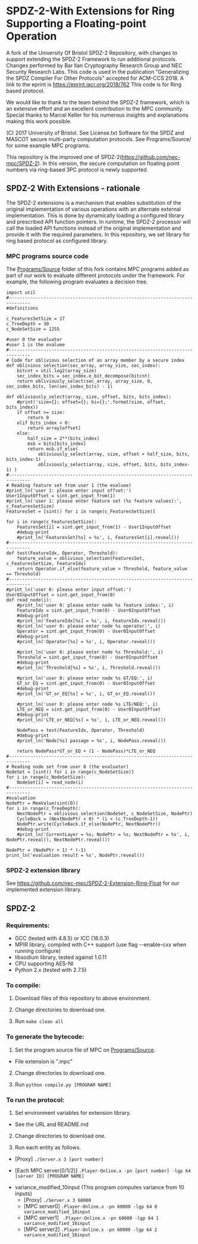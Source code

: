 # SPDZ-2-With Extensions for Ring Supporting a Floating-point Operation 

A fork of the University Of Bristol SPDZ-2 Repository, with changes to support extending the SPDZ-2 Framework to run additional protocols. Changes performed by Bar Ilan Cryptography Research Group and NEC Security Research Labs. This code is used in the publication "Generalizing the SPDZ Compiler For Other Protocols" accepted for ACM-CCS 2018. A link to the eprint is https://eprint.iacr.org/2018/762 
This code is for Ring based protocol.

We would like to thank to the team behind the SPDZ-2 framework, which is an extensive effort and an excellent contribution to the MPC community. Special thanks to Marcel Keller for his numerous insights and explanations making this work possible.

(C) 2017 University of Bristol. See License.txt Software for the SPDZ and MASCOT secure multi-party computation protocols. See Programs/Source/ for some example MPC programs.

This repository is the improved one of SPDZ-2(https://github.com/nec-mpc/SPDZ-2). In this version, the secure computation on floating point numbers via ring-based 3PC protocol is newly supported.

## SPDZ-2 With Extensions - rationale

The SPDZ-2 extensions is a mechanism that enables substitution of the original implementation of various operations with an alternate external implementation. This is done by dynamically loading a configured library and prescribed API function pointers. In runtime, the SPDZ-2 processor will call the loaded API functions instead of the original implementation and provide it with the required parameters. In this repository, we set library for ring based protocol as configured library.

### MPC programs source code
The [Programs/Source](https://github.com/nec-mpc/SPDZ-2/tree/master/Programs/Source) folder of this fork contains MPC programs added as part of our work to evaluate different protocols under the framework. For example, the following program evaluates a decision tree.  
```
import util
#------------------------------------------------------------------------------
#definitions

c_FeaturesSetSize = 17
c_TreeDepth = 30
c_NodeSetSize = 1255

#user 0 the evaluator
#user 1 is the evaluee
#------------------------------------------------------------------------------
# Code for oblivious selection of an array member by a secure index
def oblivious_selection(sec_array, array_size, sec_index):
    bitcnt = util.log2(array_size)
    sec_index_bits = sec_index.e_bit_decompose(bitcnt)
    return obliviously_select(sec_array, array_size, 0, sec_index_bits, len(sec_index_bits) - 1)

def obliviously_select(array, size, offset, bits, bits_index):
    #print('size={}; offset={}; bi={};'.format(size, offset, bits_index))
    if offset >= size:
        return 0
    elif bits_index < 0:
        return array[offset]
    else:
        half_size = 2**(bits_index)
        msb = bits[bits_index]
        return msb.if_else(
            obliviously_select(array, size, offset + half_size, bits, bits_index-1) ,
            obliviously_select(array, size, offset, bits, bits_index-1) )
#------------------------------------------------------------------------------
# Reading feature set from user 1 (the evaluee)
#print_ln('user 1: please enter input offset:')
User1InputOffset = sint.get_input_from(1)
#print_ln('user 1: please enter feature set (%s feature values):', c_FeaturesSetSize)
FeaturesSet = [sint() for i in range(c_FeaturesSetSize)]

for i in range(c_FeaturesSetSize):
    FeaturesSet[i] = sint.get_input_from(1) - User1InputOffset
    #debug-print
    #print_ln('FeaturesSet[%s] = %s', i, FeaturesSet[i].reveal())
#------------------------------------------------------------------------------
def test(FeatureIdx, Operator, Threshold):
    feature_value = oblivious_selection(FeaturesSet, c_FeaturesSetSize, FeatureIdx)
    return Operator.if_else(feature_value > Threshold, feature_value == Threshold)
#------------------------------------------------------------------------------
#print_ln('user 0: please enter input offset:')
User0InputOffset = sint.get_input_from(0)
def read_node(i):
    #print_ln('user 0: please enter node %s feature index:', i)
    FeatureIdx = sint.get_input_from(0) - User0InputOffset
    #debug-print
    #print_ln('FeatureIdx[%s] = %s', i, FeatureIdx.reveal())
    #print_ln('user 0: please enter node %s operator:', i)
    Operator = sint.get_input_from(0) - User0InputOffset
    #debug-print
    #print_ln('Operator[%s] = %s', i, Operator.reveal())

    #print_ln('user 0: please enter node %s Threshold:', i)
    Threshold = sint.get_input_from(0) - User0InputOffset
    #debug-print
    #print_ln('Threshold[%s] = %s', i, Threshold.reveal())

    #print_ln('user 0: please enter node %s GT/EQ:', i)
    GT_or_EQ = sint.get_input_from(0) - User0InputOffset
    #debug-print
    #print_ln('GT_or_EQ[%s] = %s', i, GT_or_EQ.reveal())

    #print_ln('user 0: please enter node %s LTE/NEQ:', i)
    LTE_or_NEQ = sint.get_input_from(0) - User0InputOffset
    #debug-print
    #print_ln('LTE_or_NEQ[%s] = %s', i, LTE_or_NEQ.reveal())

    NodePass = test(FeatureIdx, Operator, Threshold)
    #debug-print
    #print_ln('Node[%s] passage = %s', i, NodePass.reveal())

    return NodePass*GT_or_EQ + (1 - NodePass)*LTE_or_NEQ
#------------------------------------------------------------------------------
# Reading node set from user 0 (the evaluator)
NodeSet = [sint() for i in range(c_NodeSetSize)]
for i in range(c_NodeSetSize):
    NodeSet[i] = read_node(i)
#------------------------------------------------------------------------------
#evaluation
NodePtr = MemValue(sint(0))
for i in range(c_TreeDepth):
    NextNodePtr = oblivious_selection(NodeSet, c_NodeSetSize, NodePtr)
    CycleBack = (NextNodePtr < 0) * (i < (c_TreeDepth-1))
    NodePtr.write(CycleBack.if_else(NodePtr, NextNodePtr))
    #debug-print
    #print_ln('CurrentLayer = %s; NodePtr = %s; NextNodePtr = %s', i, NodePtr.reveal(), NextNodePtr.reveal())

NodePtr = (NodePtr + 1) * (-1)
print_ln('evaluation result = %s', NodePtr.reveal())
```
### SPDZ-2 extension library
See https://github.com/nec-mpc/SPDZ-2-Extension-Ring-Float for our implemented extension library.

## SPDZ-2
### Requirements:

- GCC (tested with 4.8.5) or ICC (18.0.3)
- MPIR library, compiled with C++ support (use flag --enable-cxx when running configure)
- libsodium library, tested against 1.0.11
- CPU supporting AES-NI
- Python 2.x (tested with 2.7.5)

### To compile:
1) Download files of this repository to above environment.

2) Change directories to download one.

3) Run `make clean all`

### To generate the bytecode:
1) Set the program source file of MPC on [Programs/Source](https://github.com/nec-mpc/SPDZ-2/tree/master/Programs/Source). 
 - File extension is ".mpc"
 
2) Change directories to download one.

3) Run `python compile.py [PROGRAM NAME]`

### To run the protocol:
1) Set environment variables for extension library. 
 - See the URL and README.md

2) Change directories to download one.

3) Run each entity as follows.
* [Proxy]
	`./Server.x 3 [port number]`
	
* [Each MPC server(0/1/2)] 
	`.Player-Online.x -pn [port number] -lgp 64 [server ID] [PROGRAM NAME]`

- variance_modified_10input (This program computes variance from 10 inputs)
   * [Proxy]
     `./Server.x 3 60000`
   * [MPC server0]
     `.Player-Online.x -pn 60000 -lgp 64 0 variance_modified_10input`
   * [MPC server1]
      ` .Player-Online.x -pn 60000 -lgp 64 1 variance_modified_10input`
   * [MPC server2]
      `.Player-Online.x -pn 60000 -lgp 64 2 variance_modified_10input`
